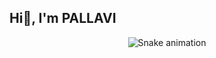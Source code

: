 ## Hi👋, I'm PALLAVI

<!--
**pallavi3457-ops/pallavi3457-ops** is a ✨ _special_ ✨ repository because its `README.md` (this file) appears on your GitHub profile.

Here are some ideas to get you started:

- 🔭 I’m currently working on ...
- 🌱 I’m currently learning ...
- 👯 I’m looking to collaborate on ...
- 🤔 I’m looking for help with ...
- 💬 Ask me about ...
- 📫 How to reach me: ...
- 😄 Pronouns: ...
- ⚡ Fun fact: ...
-->

<!-- Snake Game Repo View -->

<div align="center">
  <img src="https://profile-readme-generator.com/assets/snake.svg" alt="Snake animation" />
</div>

